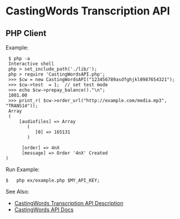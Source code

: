 CastingWords Transcription API  
=================
PHP Client
-------------


Example:

     $ php -a
     Interactive shell
     php > set_include_path('./lib/');
     php > require 'CastingWordsAPI.php';
     >>> $cw = new CastingWordsAPI("123456789asdfghjkl0987654321");
     >>> $cw->test  = 1;  // set test mode
     >>> echo $cw->prepay_balance()."\n";
     1001.00
     >>> print_r( $cw->order_url("http://example.com/media.mp3", "TRANS14"));
     Array
     (
         [audiofiles] => Array
            (
               [0] => 165131
            )

          [order] => 4nX
          [message] => Order '4nX' Created
    )

Run Example:

    $   php ex/example.php $MY_API_KEY;

See Also: 
* [CastingWords Transcription API Description](https://castingwords.com/support/transcription-api.html)
* [CastingWords API Docs](https://castingwords.com/docs/developer/SimpleAPI.html)







